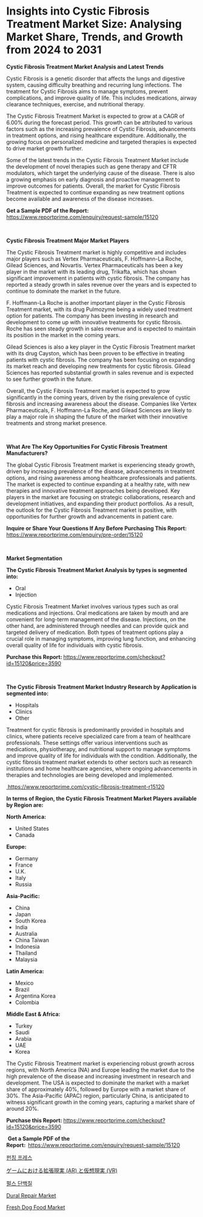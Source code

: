 <p><h1>Insights into Cystic Fibrosis Treatment Market Size: Analysing Market Share, Trends, and Growth from 2024 to 2031</h1></p><p><strong>Cystic Fibrosis Treatment Market Analysis and Latest Trends</strong></p>
<p><p>Cystic Fibrosis is a genetic disorder that affects the lungs and digestive system, causing difficulty breathing and recurring lung infections. The treatment for Cystic Fibrosis aims to manage symptoms, prevent complications, and improve quality of life. This includes medications, airway clearance techniques, exercise, and nutritional therapy.</p><p>The Cystic Fibrosis Treatment Market is expected to grow at a CAGR of 6.00% during the forecast period. This growth can be attributed to various factors such as the increasing prevalence of Cystic Fibrosis, advancements in treatment options, and rising healthcare expenditure. Additionally, the growing focus on personalized medicine and targeted therapies is expected to drive market growth further.</p><p>Some of the latest trends in the Cystic Fibrosis Treatment Market include the development of novel therapies such as gene therapy and CFTR modulators, which target the underlying cause of the disease. There is also a growing emphasis on early diagnosis and proactive management to improve outcomes for patients. Overall, the market for Cystic Fibrosis Treatment is expected to continue expanding as new treatment options become available and awareness of the disease increases.</p></p>
<p><strong>Get a Sample PDF of the Report:&nbsp;</strong> <a href="https://www.reportprime.com/enquiry/request-sample/15120">https://www.reportprime.com/enquiry/request-sample/15120</a></p>
<p>&nbsp;</p>
<p><strong>Cystic Fibrosis Treatment Major Market Players</strong></p>
<p><p>The Cystic Fibrosis Treatment market is highly competitive and includes major players such as Vertex Pharmaceuticals, F. Hoffmann-La Roche, Gilead Sciences, and Novartis. Vertex Pharmaceuticals has been a key player in the market with its leading drug, Trikafta, which has shown significant improvement in patients with cystic fibrosis. The company has reported a steady growth in sales revenue over the years and is expected to continue to dominate the market in the future.</p><p>F. Hoffmann-La Roche is another important player in the Cystic Fibrosis Treatment market, with its drug Pulmozyme being a widely used treatment option for patients. The company has been investing in research and development to come up with innovative treatments for cystic fibrosis. Roche has seen steady growth in sales revenue and is expected to maintain its position in the market in the coming years.</p><p>Gilead Sciences is also a key player in the Cystic Fibrosis Treatment market with its drug Cayston, which has been proven to be effective in treating patients with cystic fibrosis. The company has been focusing on expanding its market reach and developing new treatments for cystic fibrosis. Gilead Sciences has reported substantial growth in sales revenue and is expected to see further growth in the future.</p><p>Overall, the Cystic Fibrosis Treatment market is expected to grow significantly in the coming years, driven by the rising prevalence of cystic fibrosis and increasing awareness about the disease. Companies like Vertex Pharmaceuticals, F. Hoffmann-La Roche, and Gilead Sciences are likely to play a major role in shaping the future of the market with their innovative treatments and strong market presence.</p></p>
<p>&nbsp;</p>
<p><strong>What Are The Key Opportunities For Cystic Fibrosis Treatment Manufacturers?</strong></p>
<p><p>The global Cystic Fibrosis Treatment market is experiencing steady growth, driven by increasing prevalence of the disease, advancements in treatment options, and rising awareness among healthcare professionals and patients. The market is expected to continue expanding at a healthy rate, with new therapies and innovative treatment approaches being developed. Key players in the market are focusing on strategic collaborations, research and development initiatives, and expanding their product portfolios. As a result, the outlook for the Cystic Fibrosis Treatment market is positive, with opportunities for further growth and advancements in patient care.</p></p>
<p><strong>Inquire or Share Your Questions If Any Before Purchasing This Report:</strong> <a href="https://www.reportprime.com/enquiry/pre-order/15120">https://www.reportprime.com/enquiry/pre-order/15120</a></p>
<p>&nbsp;</p>
<p><strong>Market Segmentation</strong></p>
<p><strong>The Cystic Fibrosis Treatment Market Analysis by types is segmented into:</strong></p>
<p><ul><li>Oral</li><li>Injection</li></ul></p>
<p><p>Cystic Fibrosis Treatment Market involves various types such as oral medications and injections. Oral medications are taken by mouth and are convenient for long-term management of the disease. Injections, on the other hand, are administered through needles and can provide quick and targeted delivery of medication. Both types of treatment options play a crucial role in managing symptoms, improving lung function, and enhancing overall quality of life for individuals with cystic fibrosis.</p></p>
<p><strong>Purchase this Report:&nbsp;</strong><a href="https://www.reportprime.com/checkout?id=15120&price=3590">https://www.reportprime.com/checkout?id=15120&price=3590</a></p>
<p>&nbsp;</p>
<p><strong>The Cystic Fibrosis Treatment Market Industry Research by Application is segmented into:</strong></p>
<p><ul><li>Hospitals</li><li>Clinics</li><li>Other</li></ul></p>
<p><p>Treatment for cystic fibrosis is predominantly provided in hospitals and clinics, where patients receive specialized care from a team of healthcare professionals. These settings offer various interventions such as medications, physiotherapy, and nutritional support to manage symptoms and improve quality of life for individuals with the condition. Additionally, the cystic fibrosis treatment market extends to other sectors such as research institutions and home healthcare agencies, where ongoing advancements in therapies and technologies are being developed and implemented.</p></p>
<p><a href="https://www.reportprime.com/cystic-fibrosis-treatment-r15120">&nbsp;https://www.reportprime.com/cystic-fibrosis-treatment-r15120</a></p>
<p><strong>In terms of Region, the Cystic Fibrosis Treatment Market Players available by Region are:</strong></p>
<p>
    <p> <strong> North America: </strong>
        <ul>
            <li>United States</li>
            <li>Canada</li>
        </ul>
        </p> 
    <p> <strong> Europe: </strong>
        <ul>
            <li>Germany</li>
            <li>France</li>
            <li>U.K.</li>
            <li>Italy</li>
            <li>Russia</li>
        </ul>
        </p> 
    <p> <strong> Asia-Pacific: </strong>
        <ul>
            <li>China</li>
            <li>Japan</li>
            <li>South Korea</li>
            <li>India</li>
            <li>Australia</li>
            <li>China Taiwan</li>
            <li>Indonesia</li>
            <li>Thailand</li>
            <li>Malaysia</li>
        </ul>
        </p> 
    <p> <strong> Latin America: </strong>
        <ul>
            <li>Mexico</li>
            <li>Brazil</li>
            <li>Argentina Korea</li>
            <li>Colombia</li>
        </ul>
        </p> 
    <p> <strong> Middle East & Africa: </strong>
        <ul>
            <li>Turkey</li>
            <li>Saudi</li>
            <li>Arabia</li>
            <li>UAE</li>
            <li>Korea</li>
        </ul>
    </p>
    </p>
<p><p>The Cystic Fibrosis Treatment market is experiencing robust growth across regions, with North America (NA) and Europe leading the market due to the high prevalence of the disease and increasing investment in research and development. The USA is expected to dominate the market with a market share of approximately 40%, followed by Europe with a market share of 30%. The Asia-Pacific (APAC) region, particularly China, is anticipated to witness significant growth in the coming years, capturing a market share of around 20%.</p></p>
<p><strong>Purchase this Report: </strong><a href="https://www.reportprime.com/checkout?id=15120&price=3590">https://www.reportprime.com/checkout?id=15120&price=3590</a></p>
<p>&nbsp;<strong>Get a Sample PDF of the Report:&nbsp;&nbsp;</strong><a href="https://www.reportprime.com/enquiry/request-sample/15120">https://www.reportprime.com/enquiry/request-sample/15120</a></p>
<p><strong></strong></p>
<p><p><a href="https://github.com/Elenrrera7685/Market-Research-Report-List-1/blob/main/953922175861.md">펀칭 프레스</a></p><p><a href="https://github.com/ReyesKohler20231/Market-Research-Report-List-1/blob/main/866785181406.md">ゲームにおける拡張現実 (AR) と仮想現実 (VR)</a></p><p><a href="https://github.com/vsn7qpua81q/Market-Research-Report-List-2/blob/main/491674375860.md">펄스 단백질</a></p><p><a href="https://github.com/sonuprakash1/Market-Research-Report-List-2/blob/main/dural-repair-market.md">Dural Repair Market</a></p><p><a href="https://issuu.com/reportprime-2/docs/fresh-dog-food-market-size-2030.pptx">Fresh Dog Food Market</a></p></p>